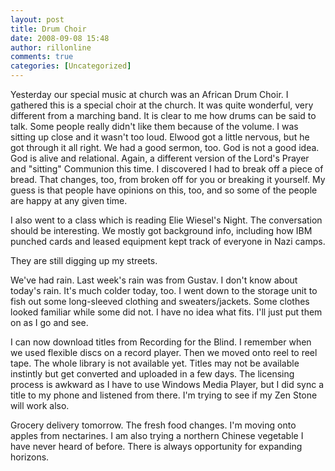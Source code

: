 ```yaml
---
layout: post
title: Drum Choir
date: 2008-09-08 15:48
author: rillonline
comments: true
categories: [Uncategorized]
---
```

Yesterday our special music at church was an African Drum Choir. I gathered this is a special choir at the church. It was quite wonderful, very different from a marching band. It is clear to me how drums can be said to talk. Some people really didn't like them because of the volume. I was sitting up close and it wasn't too loud. Elwood got a little nervous, but he got through it all right. We had a good sermon, too. God is not a good idea. God is alive and relational. Again, a different version of the Lord's Prayer and "sitting" Communion this time. I discovered I had to break off a piece of bread. That changes, too, from broken off for you or breaking it yourself. My guess is that people have opinions on this, too, and so some of the people are happy at any given time.

I also went to a class which is reading Elie Wiesel's Night. The conversation should be interesting. We mostly got background info, including how IBM punched cards and leased equipment kept track of everyone in Nazi camps.

They are still digging up my streets. 

We've had rain. Last week's rain was from Gustav. I don't know about today's rain. It's much colder today, too. I went down to the storage unit to fish out some long-sleeved clothing and sweaters/jackets. Some clothes looked familiar while some did not. I have no idea what fits. I'll just put them on as I go and see.

I can now download titles from Recording for the Blind. I remember when we used flexible discs on a record player. Then we moved onto reel to reel tape. The whole library is not available yet. Titles may not be available instintly but get converted and uploaded in a few days. The licensing process is awkward as I have to use Windows Media Player, but I did sync a title to my phone and listened from there. I'm trying to see if my Zen Stone will work also. 



Grocery delivery tomorrow. The fresh food changes. I'm moving onto apples from nectarines. I am also trying a northern Chinese vegetable I have never heard of before. There is always opportunity for expanding horizons. &nbsp;
